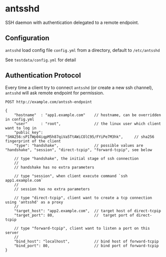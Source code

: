 # antsshd

SSH daemon with authentication delegated to a remote endpoint.

## Configuration

`antsshd` load config file `config.yml` from a directory, default to `/etc/antsshd`

See `testdata/config.yml` for detail

## Authentication Protocol

Every time a client try to connect `antsshd` (or create a new ssh channel), `antsshd` will ask remote endpoint for permission.

```text
POST http://example.com/antssh-endpoint

{
    "hostname"  : "app1.example.com"    // hostname, can be overridden in config.yml
    "user"      : "root",               // the linux user which client want to log in
    "public_key": "SHA256:sP1TWp04iqpM5h87qiVa5TtAWiCOlC95/FYiPe7M3hk",     // sha256 fingerprint of the client
    "type": "handshake",                // possible values are "handshake", "session", "direct-tcpip", "forward-tcpip", see below

    // type "handshake", the initial stage of ssh connection
    //
    // handshake has no extra parameters

    // type "session", when client execute command `ssh app1.example.com`
    //
    // session has no extra parameters

    // type "direct-tcpip", client want to create a tcp connection using 'antsshd' as a proxy
    //
    "target_host": "app2.example.com",  // target host of direct-tcpip
    "target_port": 80,                  //  target port of direct-tcpip

    // type "forward-tcpip", client want to listen a port on this server
    //
    "bind_host": "localhost",           // bind host of forward-tcpip
    "bind_port": 80,                    // bind port of forward-tcpip
}
```
